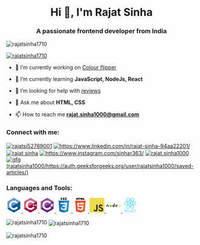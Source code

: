 <h1 align="center">Hi 👋, I'm Rajat Sinha</h1>
<h3 align="center">A passionate frontend developer from India</h3>

<p align="left"> <img src="https://komarev.com/ghpvc/?username=rajatsinha1710&label=Profile%20views&color=0e75b6&style=flat" alt="rajatsinha1710" /> </p>

<p align="left"> <a href="https://github.com/ryo-ma/github-profile-trophy"><img src="https://github-profile-trophy.vercel.app/?username=rajatsinha1710" alt="rajatsinha1710" /></a> </p>

- 🔭 I’m currently working on [Colour flipper](https://github.com/rajatsinha1710/Colour-Flipper.git)

- 🌱 I’m currently learning **JavaScript, NodeJs, React**

- 🤝 I’m looking for help with [reviews](https://github.com/rajatsinha1710/reviews.git)

- 💬 Ask me about **HTML, CSS**

- 📫 How to reach me **rajat.sinha1000@gmail.com**

<h3 align="left">Connect with me:</h3>
<p align="left">
<a href="https://twitter.com/rajatsi52769001" target="blank"><img align="center" src="https://raw.githubusercontent.com/rahuldkjain/github-profile-readme-generator/master/src/images/icons/Social/twitter.svg" alt="rajatsi52769001" height="30" width="40" /></a>
<a href="https://linkedin.com/in/https://www.linkedin.com/in/rajat-sinha-94aa22201/" target="blank"><img align="center" src="https://raw.githubusercontent.com/rahuldkjain/github-profile-readme-generator/master/src/images/icons/Social/linked-in-alt.svg" alt="https://www.linkedin.com/in/rajat-sinha-94aa22201/" height="30" width="40" /></a>
<a href="https://stackoverflow.com/users/rajat sinha" target="blank"><img align="center" src="https://raw.githubusercontent.com/rahuldkjain/github-profile-readme-generator/master/src/images/icons/Social/stack-overflow.svg" alt="rajat sinha" height="30" width="40" /></a>
<a href="https://instagram.com/https://www.instagram.com/sinhar363/" target="blank"><img align="center" src="https://raw.githubusercontent.com/rahuldkjain/github-profile-readme-generator/master/src/images/icons/Social/instagram.svg" alt="https://www.instagram.com/sinhar363/" height="30" width="40" /></a>
<a href="https://codeforces.com/profile/rajat.sinha1000" target="blank"><img align="center" src="https://raw.githubusercontent.com/rahuldkjain/github-profile-readme-generator/master/src/images/icons/Social/codeforces.svg" alt="rajat.sinha1000" height="30" width="40" /></a>
<a href="https://auth.geeksforgeeks.org/user/gfg (rajatsinha1000/https://auth.geeksforgeeks.org/user/rajatsinha1000/saved-articles/)" target="blank"><img align="center" src="https://raw.githubusercontent.com/rahuldkjain/github-profile-readme-generator/master/src/images/icons/Social/geeks-for-geeks.svg" alt="gfg (rajatsinha1000/https://auth.geeksforgeeks.org/user/rajatsinha1000/saved-articles/)" height="30" width="40" /></a>
</p>

<h3 align="left">Languages and Tools:</h3>
<p align="left"> <a href="https://www.cprogramming.com/" target="_blank" rel="noreferrer"> <img src="https://raw.githubusercontent.com/devicons/devicon/master/icons/c/c-original.svg" alt="c" width="40" height="40"/> </a> <a href="https://www.w3schools.com/cpp/" target="_blank" rel="noreferrer"> <img src="https://raw.githubusercontent.com/devicons/devicon/master/icons/cplusplus/cplusplus-original.svg" alt="cplusplus" width="40" height="40"/> </a> <a href="https://www.w3schools.com/cs/" target="_blank" rel="noreferrer"> <img src="https://raw.githubusercontent.com/devicons/devicon/master/icons/csharp/csharp-original.svg" alt="csharp" width="40" height="40"/> </a> <a href="https://www.w3schools.com/css/" target="_blank" rel="noreferrer"> <img src="https://raw.githubusercontent.com/devicons/devicon/master/icons/css3/css3-original-wordmark.svg" alt="css3" width="40" height="40"/> </a> <a href="https://www.w3.org/html/" target="_blank" rel="noreferrer"> <img src="https://raw.githubusercontent.com/devicons/devicon/master/icons/html5/html5-original-wordmark.svg" alt="html5" width="40" height="40"/> </a> <a href="https://developer.mozilla.org/en-US/docs/Web/JavaScript" target="_blank" rel="noreferrer"> <img src="https://raw.githubusercontent.com/devicons/devicon/master/icons/javascript/javascript-original.svg" alt="javascript" width="40" height="40"/> </a> <a href="https://nodejs.org" target="_blank" rel="noreferrer"> <img src="https://raw.githubusercontent.com/devicons/devicon/master/icons/nodejs/nodejs-original-wordmark.svg" alt="nodejs" width="40" height="40"/> </a> <a href="https://reactjs.org/" target="_blank" rel="noreferrer"> <img src="https://raw.githubusercontent.com/devicons/devicon/master/icons/react/react-original-wordmark.svg" alt="react" width="40" height="40"/> </a> </p>

<p><img align="left" src="https://github-readme-stats.vercel.app/api/top-langs?username=rajatsinha1710&show_icons=true&locale=en&layout=compact" alt="rajatsinha1710" /></p>

<p>&nbsp;<img align="center" src="https://github-readme-stats.vercel.app/api?username=rajatsinha1710&show_icons=true&locale=en" alt="rajatsinha1710" /></p>

<p><img align="center" src="https://github-readme-streak-stats.herokuapp.com/?user=rajatsinha1710&" alt="rajatsinha1710" /></p>
